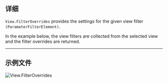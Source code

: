 ## 详细
`View.FilterOverrides` provides the settings for the given view filter `(ParameterFilterElement)`.

In the example below, the view filters are collected from the selected view and the filter overrides are returned.

___
## 示例文件

![View.FilterOverrides](./Revit.Elements.Views.View.FilterOverrides_img.jpg)
